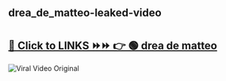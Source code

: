 
 ## drea_de_matteo-leaked-video 

# <h2><a href="https://clipsfans.com/drea_de_matteo&ref=git">🔗 Click to LINKS ⏩⏩ 👉 🟢 drea de matteo </a></h2>

<a href="https://clipsfans.com/drea_de_matteo&ref=git" rel="nofollow" data-target="animated-image.originalLink"><img src="https://i.ibb.co.com/xMMVF88/686577567.gif" alt="Viral Video Original" style="max-width: 100%; display: inline-block;" data-target="animated-image.originalImage"></a>
